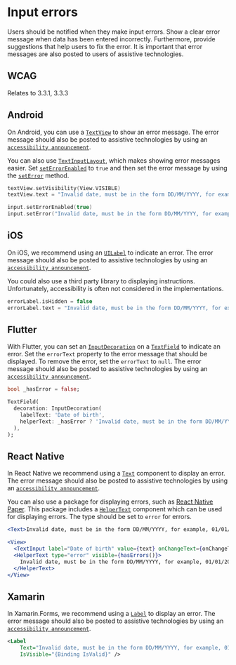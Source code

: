 # Input errors

Users should be notified when they make input errors. Show a clear error message when data has been entered incorrectly. Furthermore, provide suggestions that help users to fix the error. It is important that error messages are also posted to users of assistive technologies.

## WCAG

Relates to 3.3.1, 3.3.3

## Android

On Android, you can use a [`TextView`](https://developer.android.com/reference/android/widget/TextView) to show an error message. The error message should also be posted to assistive technologies by using an [`accessibility announcement`](../Techniques/accessibility-announcement.md).

You can also use [`TextInputLayout`](https://developer.android.com/reference/com/google/android/material/textfield/TextInputLayout), which makes showing error messages easier. Set [`setErrorEnabled`](https://developer.android.com/reference/com/google/android/material/textfield/TextInputLayout#setErrorEnabled(boolean)) to `true` and then set the error message by using the [`setError`](https://developer.android.com/reference/com/google/android/material/textfield/TextInputLayout#seterror) method.

```kotlin
textView.setVisibility(View.VISIBLE)
textView.text = "Invalid date, must be in the form DD/MM/YYYY, for example, 01/01/2000"

input.setErrorEnabled(true)
input.setError("Invalid date, must be in the form DD/MM/YYYY, for example, 01/01/2000")
```

## iOS

On iOS, we recommend using an [`UILabel`](https://developer.apple.com/documentation/uikit/uilabel) to indicate an error. The error message should also be posted to assistive technologies by using an [`accessibility announcement`](../Techniques/accessibility-announcement.md).

You could also use a third party library to displaying instructions. Unfortunately, accessibility is often not considered in the implementations.

```swift
errorLabel.isHidden = false
errorLabel.text = "Invalid date, must be in the form DD/MM/YYYY, for example, 01/01/2000"
```

## Flutter

With Flutter, you can set an [`InputDecoration`](https://api.flutter.dev/flutter/material/InputDecoration-class.html) on a [`TextField`](https://api.flutter.dev/flutter/material/TextField-class.html) to indicate an error. Set the `errorText` property to the error message that should be displayed. To remove the error, set the `errorText` to `null`. The error message should also be posted to assistive technologies by using an [`accessibility announcement`](../Techniques/accessibility-announcement.md).

```dart
bool _hasError = false;

TextField(
  decoration: InputDecoration(
    labelText: 'Date of birth',
    helperText: _hasError ? 'Invalid date, must be in the form DD/MM/YYYY, for example, 01/01/2000' : null,
  ),
);
```

## React Native

In React Native we recommend using a [`Text`](https://reactnative.dev/docs/text) component to display an error. The error message should also be posted to assistive technologies by using an [`accessibility announcement`](../Techniques/accessibility-announcement.md).

You can also use a package for displaying errors, such as [React Native Paper](https://callstack.github.io/react-native-paper/index.html). This package includes a [`HelperText`](https://callstack.github.io/react-native-paper/text-input.html) component which can be used for displaying errors. The type should be set to `error` for errors.

```jsx
<Text>Invalid date, must be in the form DD/MM/YYYY, for example, 01/01/2000</Text>

<View>
  <TextInput label="Date of birth" value={text} onChangeText={onChangeText} />
  <HelperText type="error" visible={hasErrors()}>
    Invalid date, must be in the form DD/MM/YYYY, for example, 01/01/2000
  </HelperText>
</View>
```

## Xamarin

In Xamarin.Forms, we recommend using a [`Label`](https://learn.microsoft.com/en-us/xamarin/xamarin-forms/user-interface/text/label) to display an error. The error message should also be posted to assistive technologies by using an [`accessibility announcement`](../Techniques/accessibility-announcement.md).

```xml
<Label
    Text="Invalid date, must be in the form DD/MM/YYYY, for example, 01/01/2000"
    IsVisible="{Binding IsValid}" />
```
